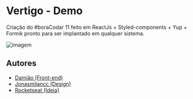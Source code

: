 
# Vertigo - Demo

Criação do #boraCodar 11 feito em ReactJs + Styled-components + Yup + Formik pronto para ser implantado em qualquer sistema.


![imagem](https://user-images.githubusercontent.com/77007541/225742111-0da0f606-8792-4593-a7eb-f0e5bf4c8b98.png)


## Autores

- [Damião (Front-end)](https://www.github.com/damiaofranca)
- [Jonasmilancc (Design)](https://www.instagram.com/jonasmilancc/)
- [Rocketseat (Ideia)](https://github.com/rocketseat)

